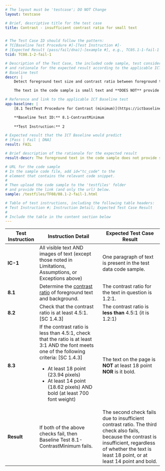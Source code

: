 ```yaml
---
# The layout must be 'testcase'; DO NOT Change
layout: testcase

# Brief, descriptive title for the test case
title: Contrast - insufficient contrast ratio for small text


# The Test Case ID should follow the pattern: 
# TC[Baseline Test Procedure #]-[Test Instruction #]-
# [Expected Result (pass/fail/dna)]-[example #], e.g., TC05.1-1-fail-1
tcid: TC08.1-2-fail-1

# Description of the Test Case, the included code sample, test considerations,
# and rationale for the expected result according to the applicable ICT
# Baseline test
descr: | 
    Detect foreground text size and contrast ratio between foreground text and background. Determine whether contrast ratio is sufficient.

    The text in the code sample is small text and **DOES NOT** provide sufficient contrast with the background.

# Reference and link to the applicable ICT Baseline test
app-baseline: | 
    [8.1 TestTest Procedure for Contrast (minimum)](https://ictbaseline.access-board.gov/08Contrast/#81-test-procedure-for-contrast-minimum)

    **Baseline Test ID:** 8.1-ContrastMinimum
    
    **Test Instruction:** 2

# Expected result that the ICT Baseline would predict
# [Pass | Fail | DNA]
result: FAIL

# Brief description of the rationale for the expected result
result-descr: The foreground text in the code sample does not provide sufficient contrast based on the text size, foreground color, and background color.

# URL for the code sample
# In the sample code file, add id="tc_code" to the 
# element that contains the relevant code snippet.
#
# Then upload the code sample to the 'testfiles' folder 
# and provide the link (and only the url) below.
sample: /testfiles/TF08/08.1-2-fail-1.html

# Table of test instructions, including the following table headers: 
# Test Instruction #; Instruction Detail; Expected Test Case Result
#
# Include the table in the content section below
---
```

<table>
  <thead>
    <tr>
      <th>Test Instruction</th>
      <th>Instruction Detail</th>
      <th>Expected Test Case Result</th>
    </tr>
  </thead>
  <tbody>
    <tr>
      <td><strong>IC-1</strong></td>
      <td>All visible text AND images of text (except those noted in Limitations, Assumptions, or Exceptions above)</td>
      <td>One paragraph of text is present in the test data code sample.</td>
    </tr>
    <tr>
      <td><strong>8.1</strong></td>
      <td>Determine the <a href="https://www.w3.org/TR/2008/REC-WCAG20-20081211/#contrast-ratiodef">contrast ratio</a> of foreground text and background.</td>
      <td>The contrast ratio for the text in question is 1.2:1.</td>
    </tr>
    <tr>
      <td><strong>8.2</strong></td>
      <td>Check that the contrast ratio is at least 4.5:1. [SC 1.4.3]</td>
      <td>The contrast ratio is <strong>less than</strong> 4.5:1 (it is 1.2:1)</td>
    </tr>
    <tr>
      <td><strong>8.3</strong></td>
      <td><span>If the contrast ratio is less than 4.5:1, check that the ratio is at least 3:1 AND the font meets one of the following criteria: [SC 1.4.3]<ul><li>At least 18 point (23.94 pixels)</li><li>At least 14 point (18.62 pixels) AND bold (at least 700 font weight)</li></ul></span></td>
      <td>The text on the page is <strong>NOT</strong> at least 18 point <strong>NOR</strong> is it bold.</td>
    </tr>
    <tr>
      <td><strong>Result</strong></td>
      <td>If both of the above checks fail, then Baseline Test 8.1-ContrastMinimum fails.</td>
      <td>The second check fails due to insufficient contrast ratio. The third check also fails, because the contrast is insufficient, regardless of whether the text is least 18 point, or at least 14 point and bold.</td>
    </tr>
  </tbody>
</table>
